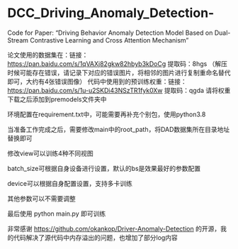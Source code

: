 # DCC_Driving_Anomaly_Detection-
Code for Paper: “Driving Behavior Anomaly Detection Model Based on Dual-Stream Contrastive Learning and Cross Attention Mechanism”

论文使用的数据集在：链接：https://pan.baidu.com/s/1qVAXj82gkw82hbyb3kDoCg 提取码：8hgs 
（解压时候可能存在错误，请记录下对应的错误图片，将相邻的图片进行复制重命名替代即可，大约有4张错误图像）
代码中使用到的预训练权重：链接：https://pan.baidu.com/s/1u-u2SKDi43NSzTR1fyk0Xw 提取码：qgda 
请将权重下载之后添加到premodels文件夹中

环境配置在requirement.txt中，可能需要再补充个别包，使用python3.8

当准备工作完成之后，需要修改main中的root_path，将DAD数据集所在目录地址替换即可

修改view可以训练4种不同视图

batch_size可根据自身设备进行设置，默认的bs是效果最好的参数配置

device可以根据自身配置设置，支持多卡训练

其他参数可以不需要调整

最后使用 python main.py 即可训练

非常感谢 https://github.com/okankop/Driver-Anomaly-Detection 的开源，我的代码解决了源代码中内存溢出的问题，也增加了部分log内容
